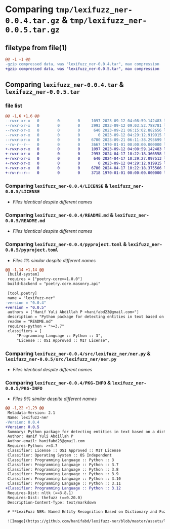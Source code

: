 # Comparing `tmp/lexifuzz_ner-0.0.4.tar.gz` & `tmp/lexifuzz_ner-0.0.5.tar.gz`

## filetype from file(1)

```diff
@@ -1 +1 @@
-gzip compressed data, was "lexifuzz_ner-0.0.4.tar", max compression
+gzip compressed data, was "lexifuzz_ner-0.0.5.tar", max compression
```

## Comparing `lexifuzz_ner-0.0.4.tar` & `lexifuzz_ner-0.0.5.tar`

### file list

```diff
@@ -1,6 +1,6 @@
--rwxr-xr-x   0        0        0     1097 2023-09-12 04:08:59.142483 lexifuzz_ner-0.0.4/LICENSE
--rwxr-xr-x   0        0        0     2993 2023-09-12 09:03:52.788781 lexifuzz_ner-0.0.4/README.md
--rwxr-xr-x   0        0        0      640 2023-09-21 06:15:02.882656 lexifuzz_ner-0.0.4/pyproject.toml
--rwxr-xr-x   0        0        0        0 2023-09-12 04:29:12.919915 lexifuzz_ner-0.0.4/src/lexifuzz_ner/__init__.py
--rwxr-xr-x   0        0        0     6700 2023-09-21 06:11:38.293699 lexifuzz_ner-0.0.4/src/lexifuzz_ner/ner.py
--rw-r--r--   0        0        0     3667 1970-01-01 00:00:00.000000 lexifuzz_ner-0.0.4/PKG-INFO
+-rwxr-xr-x   0        0        0     1097 2023-09-12 04:08:59.142483 lexifuzz_ner-0.0.5/LICENSE
+-rwxr-xr-x   0        0        0     2993 2024-04-17 10:22:18.366558 lexifuzz_ner-0.0.5/README.md
+-rwxr-xr-x   0        0        0      640 2024-04-17 10:29:27.097513 lexifuzz_ner-0.0.5/pyproject.toml
+-rwxr-xr-x   0        0        0        0 2023-09-12 04:29:12.919915 lexifuzz_ner-0.0.5/src/lexifuzz_ner/__init__.py
+-rwxr-xr-x   0        0        0     6700 2024-04-17 10:22:18.375566 lexifuzz_ner-0.0.5/src/lexifuzz_ner/ner.py
+-rw-r--r--   0        0        0     3718 1970-01-01 00:00:00.000000 lexifuzz_ner-0.0.5/PKG-INFO
```

### Comparing `lexifuzz_ner-0.0.4/LICENSE` & `lexifuzz_ner-0.0.5/LICENSE`

 * *Files identical despite different names*

### Comparing `lexifuzz_ner-0.0.4/README.md` & `lexifuzz_ner-0.0.5/README.md`

 * *Files identical despite different names*

### Comparing `lexifuzz_ner-0.0.4/pyproject.toml` & `lexifuzz_ner-0.0.5/pyproject.toml`

 * *Files 1% similar despite different names*

```diff
@@ -1,14 +1,14 @@
 [build-system]
 requires = ["poetry-core>=1.0.0"]
 build-backend = "poetry.core.masonry.api"
 
 [tool.poetry]
 name = "lexifuzz-ner"
-version = "0.0.4"
+version = "0.0.5"
 authors = ["Hanif Yuli Abdillah P <hanifabd23@gmail.com>"]
 description = "Python package for detecting entities in text based on a dictionary and fuzzy similarity"
 readme = "README.md"
 requires-python = ">=3.7"
 classifiers = [
     "Programming Language :: Python :: 3",
     "License :: OSI Approved :: MIT License",
```

### Comparing `lexifuzz_ner-0.0.4/src/lexifuzz_ner/ner.py` & `lexifuzz_ner-0.0.5/src/lexifuzz_ner/ner.py`

 * *Files identical despite different names*

### Comparing `lexifuzz_ner-0.0.4/PKG-INFO` & `lexifuzz_ner-0.0.5/PKG-INFO`

 * *Files 9% similar despite different names*

```diff
@@ -1,22 +1,23 @@
 Metadata-Version: 2.1
 Name: lexifuzz-ner
-Version: 0.0.4
+Version: 0.0.5
 Summary: Python package for detecting entities in text based on a dictionary and fuzzy similarity
 Author: Hanif Yuli Abdillah P
 Author-email: hanifabd23@gmail.com
 Requires-Python: >=3.7
 Classifier: License :: OSI Approved :: MIT License
 Classifier: Operating System :: OS Independent
 Classifier: Programming Language :: Python :: 3
 Classifier: Programming Language :: Python :: 3.7
 Classifier: Programming Language :: Python :: 3.8
 Classifier: Programming Language :: Python :: 3.9
 Classifier: Programming Language :: Python :: 3.10
 Classifier: Programming Language :: Python :: 3.11
+Classifier: Programming Language :: Python :: 3.12
 Requires-Dist: nltk (==3.8.1)
 Requires-Dist: thefuzz (==0.20.0)
 Description-Content-Type: text/markdown
 
 # **LexiFuzz NER: Named Entity Recognition Based on Dictionary and Fuzzy Matching**
 
 ![Image](https://github.com/hanifabd/lexifuzz-ner/blob/master/assets/lexifuzz-mascot.png)
```

